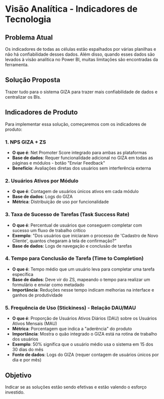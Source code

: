 # Visão Analítica - Indicadores de Tecnologia

## Problema Atual

Os indicadores de todas as células estão espalhados por várias planilhas e não há confiabilidade desses dados. Além disso, quando esses dados são levados à visão analítica no Power BI, muitas limitações são encontradas da ferramenta.

## Solução Proposta

Trazer tudo para o sistema GIZA para trazer mais confiabilidade de dados e centralizar os BIs.

## Indicadores de Produto

Para implementar essa solução, começaremos com os indicadores de produto:

### 1. NPS GIZA + ZS

- **O que é**: Net Promoter Score integrado para ambas as plataformas
- **Base de dados**: Requer funcionalidade adicional no GIZA em todas as páginas e módulos - botão "Enviar Feedback"
- **Benefício**: Avaliações diretas dos usuários sem interferência externa

### 2. Usuários Ativos por Módulo

- **O que é**: Contagem de usuários únicos ativos em cada módulo
- **Base de dados**: Logs do GIZA
- **Métrica**: Distribuição de uso por funcionalidade

### 3. Taxa de Sucesso de Tarefas (Task Success Rate)

- **O que é**: Percentual de usuários que conseguem completar com sucesso um fluxo de trabalho crítico
- **Exemplo**: "Dos usuários que iniciaram o processo de 'Cadastro de Novo Cliente', quantos chegaram à tela de confirmação?"
- **Base de dados**: Logs de navegação e conclusão de tarefas

### 4. Tempo para Conclusão de Tarefa (Time to Completion)

- **O que é**: Tempo médio que um usuário leva para completar uma tarefa específica
- **Base de dados**: Deve vir do ZS, mapeando o tempo para realizar um formulário e enviar como metadado
- **Importância**: Reduções nesse tempo indicam melhorias na interface e ganhos de produtividade

### 5. Frequência de Uso (Stickiness) - Relação DAU/MAU

- **O que é**: Proporção de Usuários Ativos Diários (DAU) sobre os Usuários Ativos Mensais (MAU)
- **Métrica**: Porcentagem que indica a "aderência" do produto
- **Importância**: Mostra o quão integrado o GIZA está na rotina de trabalho dos usuários
- **Exemplo**: 50% significa que o usuário médio usa o sistema em 15 dos 30 dias do mês
- **Fonte de dados**: Logs do GIZA (requer contagem de usuários únicos por dia e por mês)

## Objetivo

Indicar se as soluções estão sendo efetivas e estão valendo o esforço investido.

